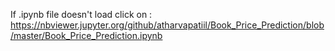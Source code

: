If .ipynb file doesn't load click on : https://nbviewer.jupyter.org/github/atharvapatiil/Book_Price_Prediction/blob/master/Book_Price_Prediction.ipynb
